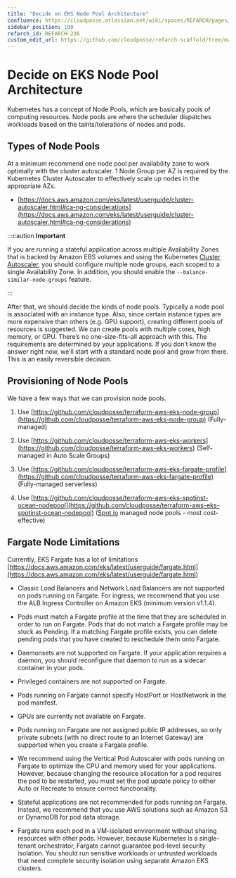 ```yaml
---
title: "Decide on EKS Node Pool Architecture"
confluence: https://cloudposse.atlassian.net/wiki/spaces/REFARCH/pages/1176764939/REFARCH-236+-+Decide+on+EKS+Node+Pool+Architecture
sidebar_position: 100
refarch_id: REFARCH-236
custom_edit_url: https://github.com/cloudposse/refarch-scaffold/tree/main/docs/docs/fundamentals/design-decisions/foundational-platform/decide-on-eks-node-pool-architecture.md
---
```


# Decide on EKS Node Pool Architecture
Kubernetes has a concept of Node Pools, which are basically pools of computing resources. Node pools are where the scheduler dispatches workloads based on the taints/tolerations of nodes and pods.

## Types of Node Pools

At a minimum recommend one node pool per availability zone to work optimally with the cluster autoscaler.  1 Node Group per AZ is required by the Kubernetes Cluster Autoscaler to effectively scale up nodes in the appropriate AZs.

- [https://docs.aws.amazon.com/eks/latest/userguide/cluster-autoscaler.html#ca-ng-considerations](https://docs.aws.amazon.com/eks/latest/userguide/cluster-autoscaler.html#ca-ng-considerations)

:::caution
**Important**

If you are running a stateful application across multiple Availability Zones that is backed by Amazon EBS volumes and using the Kubernetes [Cluster Autoscaler](https://docs.aws.amazon.com/eks/latest/userguide/cluster-autoscaler.html), you should configure multiple node groups, each scoped to a single Availability Zone. In addition, you should enable the `--balance-similar-node-groups` feature.

:::

After that, we should decide the kinds of node pools. Typically a node pool is associated with an instance type. Also, since certain instance types are more expensive than others (e.g. GPU support), creating different pools of resources is suggested. We can create pools with multiple cores, high memory, or GPU.  There’s no one-size-fits-all approach with this. The requirements are determined by your applications. If you don’t know the answer right now, we’ll start with a standard node pool and grow from there. This is an easily reversible decision.

## Provisioning of Node Pools

We have a few ways that we can provision node pools.

1. Use [https://github.com/cloudposse/terraform-aws-eks-node-group](https://github.com/cloudposse/terraform-aws-eks-node-group)  (Fully-managed)

2. Use [https://github.com/cloudposse/terraform-aws-eks-workers](https://github.com/cloudposse/terraform-aws-eks-workers) (Self-managed in Auto Scale Groups)

3. Use [https://github.com/cloudposse/terraform-aws-eks-fargate-profile](https://github.com/cloudposse/terraform-aws-eks-fargate-profile)  (Fully-managed serverless)

4. Use [https://github.com/cloudposse/terraform-aws-eks-spotinst-ocean-nodepool](https://github.com/cloudposse/terraform-aws-eks-spotinst-ocean-nodepool) ([Spot.io](http://Spot.io) managed node pools - most cost-effective)

## Fargate Node Limitations

Currently, EKS Fargate has a lot of limitations
[https://docs.aws.amazon.com/eks/latest/userguide/fargate.html](https://docs.aws.amazon.com/eks/latest/userguide/fargate.html)

- Classic Load Balancers and Network Load Balancers are not supported on pods running on Fargate. For ingress, we recommend that you use the ALB Ingress Controller on Amazon EKS (minimum version v1.1.4).

- Pods must match a Fargate profile at the time that they are scheduled in order to run on Fargate. Pods that do not match a Fargate profile may be stuck as Pending. If a matching Fargate profile exists, you can delete pending pods that you have created to reschedule them onto Fargate.

- Daemonsets are not supported on Fargate. If your application requires a daemon, you should reconfigure that daemon to run as a sidecar container in your pods.

- Privileged containers are not supported on Fargate.

- Pods running on Fargate cannot specify HostPort or HostNetwork in the pod manifest.

- GPUs are currently not available on Fargate.

- Pods running on Fargate are not assigned public IP addresses, so only private subnets (with no direct route to an Internet Gateway) are supported when you create a Fargate profile.

- We recommend using the Vertical Pod Autoscaler with pods running on Fargate to optimize the CPU and memory used for your applications. However, because changing the resource allocation for a pod requires the pod to be restarted, you must set the pod update policy to either Auto or Recreate to ensure correct functionality.

- Stateful applications are not recommended for pods running on Fargate. Instead, we recommend that you use AWS solutions such as Amazon S3 or DynamoDB for pod data storage.

- Fargate runs each pod in a VM-isolated environment without sharing resources with other pods. However, because Kubernetes is a single-tenant orchestrator, Fargate cannot guarantee pod-level security isolation. You should run sensitive workloads or untrusted workloads that need complete security isolation using separate Amazon EKS clusters.


